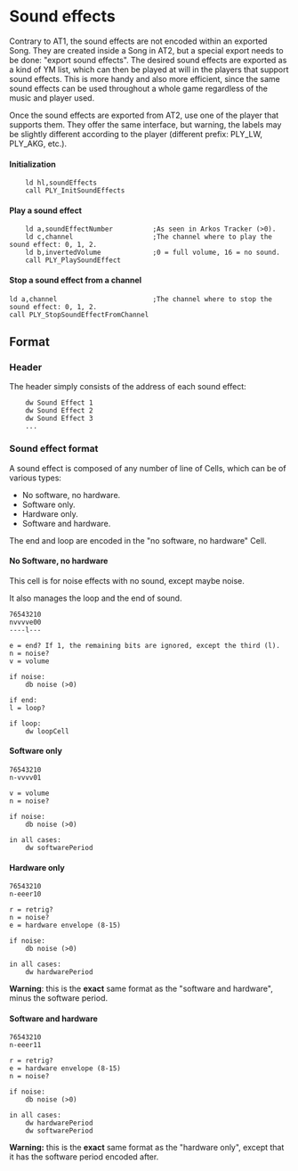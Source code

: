 # Sound effects

Contrary to AT1, the sound effects are not encoded within an exported Song. They are created inside a Song in AT2, but a special export needs to be done: "export sound effects". The desired sound effects are exported as a kind of YM list, which can then be played at will in the players that support sound effects. This is more handy and also more efficient, since the same sound effects can be used throughout a whole game regardless of the music and player used.



Once the sound effects are exported from AT2, use one of the player that supports them. They offer the same interface, but warning, the labels may be slightly different according to the player (different prefix: PLY_LW, PLY_AKG, etc.).

#### Initialization

```
	ld hl,soundEffects
	call PLY_InitSoundEffects
```



#### Play a sound effect

```
	ld a,soundEffectNumber			;As seen in Arkos Tracker (>0).
	ld c,channel 					;The channel where to play the sound effect: 0, 1, 2.
	ld b,invertedVolume 			;0 = full volume, 16 = no sound.
	call PLY_PlaySoundEffect
```



#### Stop a sound effect from a channel

	ld a,channel						;The channel where to stop the sound effect: 0, 1, 2.
	call PLY_StopSoundEffectFromChannel





## Format

### Header

The header simply consists of the address of each sound effect:

```
	dw Sound Effect 1
	dw Sound Effect 2
	dw Sound Effect 3
	...
```



### Sound effect format

A sound effect is composed of any number of line of Cells, which can be of various types:

- No software, no hardware.
- Software only.
- Hardware only.
- Software and hardware.

The end and loop are encoded in the "no software, no hardware" Cell.



#### No Software, no hardware

This cell is for noise effects with no sound, except maybe noise.

It also manages the loop and the end of sound.

```
76543210
nvvvve00
----l---

e = end? If 1, the remaining bits are ignored, except the third (l).
n = noise?
v = volume

if noise:
	db noise (>0)

if end:
l = loop?

if loop:
	dw loopCell
```



#### Software only

```
76543210
n-vvvv01

v = volume
n = noise?

if noise:
	db noise (>0)

in all cases:
	dw softwarePeriod
```





#### Hardware only

```
76543210
n-eeer10

r = retrig?
n = noise?
e = hardware envelope (8-15)

if noise:
	db noise (>0)

in all cases:
	dw hardwarePeriod
```

**Warning**: this is the **exact** same format as the "software and hardware", minus the software period.



#### Software and hardware

```
76543210
n-eeer11

r = retrig?
e = hardware envelope (8-15)
n = noise?

if noise:
	db noise (>0)

in all cases:
	dw hardwarePeriod
	dw softwarePeriod	
```

**Warning:** this is the **exact** same format as the "hardware only", except that it has the software period encoded after.
